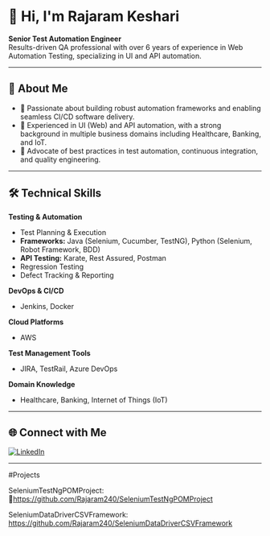 # 👋 Hi, I'm Rajaram Keshari

**Senior Test Automation Engineer**  
Results-driven QA professional with over 6 years of experience in Web Automation Testing, specializing in UI and API automation.

---

## 🚀 About Me

- 🔹 Passionate about building robust automation frameworks and enabling seamless CI/CD software delivery.
- 🔹 Experienced in UI (Web) and API automation, with a strong background in multiple business domains including Healthcare, Banking, and IoT.
- 🔹 Advocate of best practices in test automation, continuous integration, and quality engineering.

---

## 🛠️ Technical Skills

**Testing & Automation**
- Test Planning & Execution
- **Frameworks:** Java (Selenium, Cucumber, TestNG), Python (Selenium, Robot Framework, BDD)
- **API Testing:** Karate, Rest Assured, Postman
- Regression Testing
- Defect Tracking & Reporting

**DevOps & CI/CD**
- Jenkins, Docker

**Cloud Platforms**
- AWS

**Test Management Tools**
- JIRA, TestRail, Azure DevOps

**Domain Knowledge**
- Healthcare, Banking, Internet of Things (IoT)

---

## 🌐 Connect with Me

[![LinkedIn](https://img.shields.io/badge/LinkedIn-blue?logo=linkedin&logoColor=white)](https://www.linkedin.com/in/rajaramkeshari/)

---

 #Projects

 
 SeleniumTestNgPOMProject:
🔗https://github.com/Rajaram240/SeleniumTestNgPOMProject 

SeleniumDataDriverCSVFramework:
https://github.com/Rajaram240/SeleniumDataDriverCSVFramework

